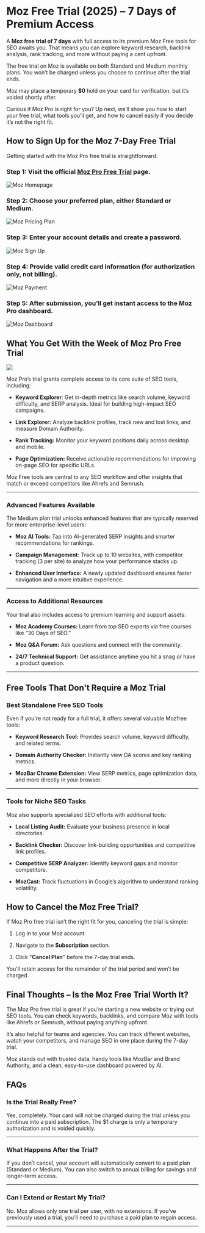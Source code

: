 # Moz Free Trial (2025) – 7 Days of Premium Access

A **Moz free trial of 7 days** with full access to its premium Moz Free tools for SEO awaits you. That means you can explore keyword research, backlink analysis, rank tracking, and more without paying a cent upfront.

The free trial on Moz is available on both Standard and Medium monthly plans. You won’t be charged unless you choose to continue after the trial ends. 

Moz may place a temporary **$0** hold on your card for verification, but it’s voided shortly after.

Curious if Moz Pro is right for you? Up next, we’ll show you how to start your free trial, what tools you’ll get, and how to cancel easily if you decide it’s not the right fit.

## How to Sign Up for the Moz 7-Day Free Trial

Getting started with the Moz Pro free trial is straightforward:

### Step 1: Visit the official [Moz Pro Free Trial](https://moz.com/) page.

![Moz Homepage](https://github.com/SEO-Deals/Moz-Free-Trial/blob/main/Img/Moz%20Pro%20Free%20Trial%20page.png)

### Step 2: Choose your preferred plan, either Standard or Medium.

![Moz Pricing Plan](https://github.com/SEO-Deals/Moz-Free-Trial/blob/main/Img/Choose%20Plan.png)

### Step 3: Enter your account details and create a password.

![Moz Sign Up](https://github.com/SEO-Deals/Moz-Free-Trial/blob/main/Img/Fill%20Information.png)

### Step 4: Provide valid credit card information (for authorization only, not billing).

![Moz Payment](https://github.com/SEO-Deals/Moz-Free-Trial/blob/main/Img/Payment.png)

### Step 5: After submission, you’ll get instant access to the Moz Pro dashboard.  
  
![Moz Dashboard](https://github.com/SEO-Deals/Moz-Free-Trial/blob/main/Img/Moz%20Dashboard.png)

## What You Get With the Week of Moz Pro Free Trial

![](https://github.com/SEO-Deals/Moz-Free-Trial/blob/main/Img/What%20You%20Get%20With%20the%20Moz%20Pro%20Free%20Trial.png)

Moz Pro’s trial grants complete access to its core suite of SEO tools, including:

*   **Keyword Explorer**: Get in-depth metrics like search volume, keyword difficulty, and SERP analysis. Ideal for building high-impact SEO campaigns.  
      
    
*   **Link Explorer:** Analyze backlink profiles, track new and lost links, and measure Domain Authority.  
      
    
*   **Rank Tracking:** Monitor your keyword positions daily across desktop and mobile.  
      
    
*   **Page Optimization:** Receive actionable recommendations for improving on-page SEO for specific URLs.  
      
    

Moz Free tools are central to any SEO workflow and offer insights that match or exceed competitors like Ahrefs and Semrush.

***

### Advanced Features Available

The Medium plan trial unlocks enhanced features that are typically reserved for more enterprise-level users:

*   **Moz AI Tools:** Tap into AI-generated SERP insights and smarter recommendations for rankings.  
      
    
*   **Campaign Management:** Track up to 10 websites, with competitor tracking (3 per site) to analyze how your performance stacks up.  
      
    
*   **Enhanced User Interface:** A newly updated dashboard ensures faster navigation and a more intuitive experience.  
      
    

***

### Access to Additional Resources

Your trial also includes access to premium learning and support assets:

*   **Moz Academy Courses:** Learn from top SEO experts via free courses like “30 Days of SEO.”  
      
    
*   **Moz Q&A Forum:** Ask questions and connect with the community.  
      
    
*   **24/7 Technical Support:** Get assistance anytime you hit a snag or have a product question.  
      
    

***

## Free Tools That Don't Require a Moz Trial

### Best Standalone Free SEO Tools

Even if you're not ready for a full trial, it offers several valuable Mozfree tools:

*   **Keyword Research Tool:** Provides search volume, keyword difficulty, and related terms.  
      
    
*   **Domain Authority Checker:** Instantly view DA scores and key ranking metrics.  
      
    
*   **MozBar Chrome Extension:** View SERP metrics, page optimization data, and more directly in your browser.  
      
    

***

### Tools for Niche SEO Tasks

Moz also supports specialized SEO efforts with additional tools:

*   **Local Listing Audit:** Evaluate your business presence in local directories.  
      
    
*   **Backlink Checker:** Discover link-building opportunities and competitive link profiles.  
      
    
*   **Competitive SERP Analyzer:** Identify keyword gaps and monitor competitors.  
      
    
*   **MozCast:** Track fluctuations in Google’s algorithm to understand ranking volatility.  
      
    

## How to Cancel the Moz Free Trial?

If Moz Pro free trial isn’t the right fit for you, canceling the trial is simple:

1.  Log in to your Moz account.  
      
    
2.  Navigate to the **Subscription** section.  
      
    
3.  Click "**Cancel Plan**" before the 7-day trial ends.  
      
    

You’ll retain access for the remainder of the trial period and won’t be charged.

## Final Thoughts – Is the Moz Free Trial Worth It?

The Moz Pro free trial is great if you’re starting a new website or trying out SEO tools. You can check keywords, backlinks, and compare Moz with tools like Ahrefs or Semrush, without paying anything upfront.

It’s also helpful for teams and agencies. You can track different websites, watch your competitors, and manage SEO in one place during the 7-day trial.

Moz stands out with trusted data, handy tools like MozBar and Brand Authority, and a clean, easy-to-use dashboard powered by AI.

## FAQs

### Is the Trial Really Free?

Yes, completely. Your card will not be charged during the trial unless you continue into a paid subscription. The $1 charge is only a temporary authorization and is voided quickly.

***

### What Happens After the Trial?

If you don’t cancel, your account will automatically convert to a paid plan (Standard or Medium). You can also switch to annual billing for savings and longer-term access.

***

### Can I Extend or Restart My Trial?

No. Moz allows only one trial per user, with no extensions. If you’ve previously used a trial, you’ll need to purchase a paid plan to regain access.

***
